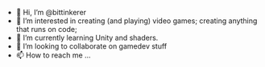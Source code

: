 - 👋 Hi, I’m @bittinkerer
- 👀 I’m interested in creating (and playing) video games; creating anything that runs on code; 
- 🌱 I’m currently learning Unity and shaders. 
- 💞️ I’m looking to collaborate on gamedev stuff
- 📫 How to reach me ...

<!---
bittinkerer/bittinkerer is a ✨ special ✨ repository because its `README.md` (this file) appears on your GitHub profile.
You can click the Preview link to take a look at your changes.
--->
